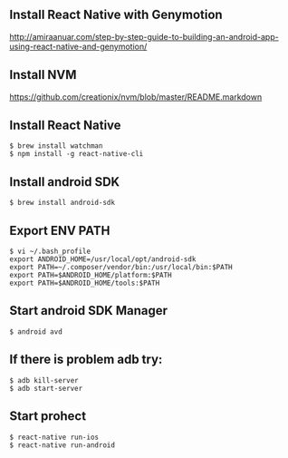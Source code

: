 ## Install React Native with Genymotion
http://amiraanuar.com/step-by-step-guide-to-building-an-android-app-using-react-native-and-genymotion/

## Install NVM
https://github.com/creationix/nvm/blob/master/README.markdown

## Install React Native
~~~
$ brew install watchman
$ npm install -g react-native-cli
~~~

## Install android SDK
~~~
$ brew install android-sdk
~~~

## Export ENV PATH
~~~
$ vi ~/.bash_profile
export ANDROID_HOME=/usr/local/opt/android-sdk
export PATH=~/.composer/vendor/bin:/usr/local/bin:$PATH
export PATH=$ANDROID_HOME/platform:$PATH
export PATH=$ANDROID_HOME/tools:$PATH
~~~

## Start android SDK Manager
~~~
$ android avd
~~~

## If there is problem adb try:
~~~
$ adb kill-server
$ adb start-server
~~~

## Start prohect
~~~
$ react-native run-ios
$ react-native run-android
~~~
